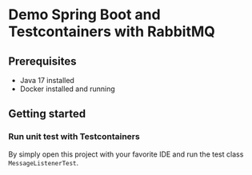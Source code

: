 # Demo Spring Boot and Testcontainers with RabbitMQ

## Prerequisites
- Java 17 installed
- Docker installed and running

## Getting started

### Run unit test with Testcontainers

By simply open this project with your favorite IDE and run the test class `MessageListenerTest`.